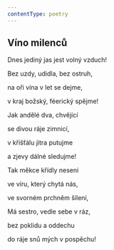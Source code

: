 ```yaml
---
contentType: poetry
---
```


## Víno milenců

Dnes jediný jas jest volný vzduch!

Bez uzdy, udidla, bez ostruh,

na oři vína v let se dejme,

v kraj božský, féerický spějme!

Jak andělé dva, chvějící

se divou ráje zimnicí,

v křišťálu jitra putujme

a zjevy dálné sledujme!

Tak měkce křídly neseni

ve víru, který chytá nás,

ve svorném prchněm šílení,

Má sestro, vedle sebe v ráz,

bez poklidu a oddechu

do ráje snů mých v pospěchu!
